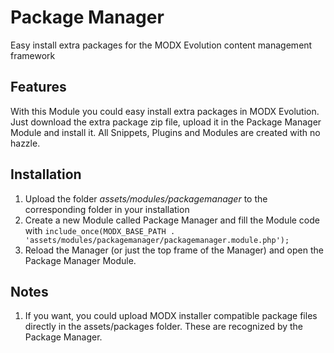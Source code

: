 Package Manager
================================================================================

Easy install extra packages
for the MODX Evolution content management framework

Features
--------------------------------------------------------------------------------
With this Module you could easy install extra packages in MODX Evolution. Just download the extra package zip file, upload it in the Package Manager Module and install it. All Snippets, Plugins and Modules are created with no hazzle.

Installation
--------------------------------------------------------------------------------
1. Upload the folder *assets/modules/packagemanager* to the corresponding folder in your installation
2. Create a new Module called Package Manager and fill the Module code with `include_once(MODX_BASE_PATH . 'assets/modules/packagemanager/packagemanager.module.php');`
3. Reload the Manager (or just the top frame of the Manager) and open the Package Manager Module.

Notes
--------------------------------------------------------------------------------
1. If you want, you could upload MODX installer compatible package files directly in the assets/packages folder. These are recognized by the Package Manager.


